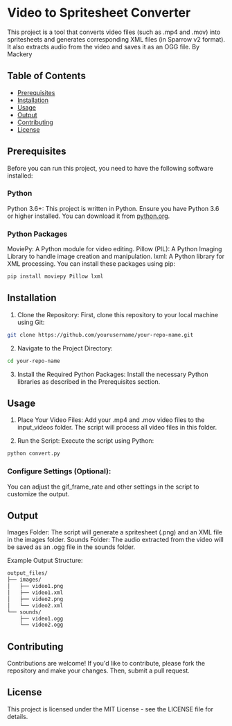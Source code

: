 # Video to Spritesheet Converter
This project is a tool that converts video files (such as .mp4 and .mov) into spritesheets and generates corresponding XML files (in Sparrow v2 format). It also extracts audio from the video and saves it as an OGG file.
By Mackery

## Table of Contents
- [Prerequisites](#prerequisites)
- [Installation](#installation)
- [Usage](#usage)
- [Output](#output)
- [Contributing](#contributing)
- [License](#license)

## Prerequisites
Before you can run this project, you need to have the following software installed:

### Python
Python 3.6+: This project is written in Python. Ensure you have Python 3.6 or higher installed. You can download it from [python.org](https://python.org).

### Python Packages
MoviePy: A Python module for video editing.
Pillow (PIL): A Python Imaging Library to handle image creation and manipulation.
lxml: A Python library for XML processing.
You can install these packages using pip:
```bash
pip install moviepy Pillow lxml
```

## Installation
1. Clone the Repository:
First, clone this repository to your local machine using Git:
```bash
git clone https://github.com/yourusername/your-repo-name.git
```

2. Navigate to the Project Directory:
```bash
cd your-repo-name
```

3. Install the Required Python Packages:
Install the necessary Python libraries as described in the Prerequisites section.

## Usage
1. Place Your Video Files:
Add your .mp4 and .mov video files to the input_videos folder. The script will process all video files in this folder.

2. Run the Script:
Execute the script using Python:
```bash
python convert.py
```

### Configure Settings (Optional):
You can adjust the gif_frame_rate and other settings in the script to customize the output.

## Output
Images Folder: The script will generate a spritesheet (.png) and an XML file in the images folder.
Sounds Folder: The audio extracted from the video will be saved as an .ogg file in the sounds folder.

Example Output Structure:
```bash
output_files/
├── images/
│   ├── video1.png
│   ├── video1.xml
│   ├── video2.png
│   └── video2.xml
└── sounds/
    ├── video1.ogg
    └── video2.ogg
```

## Contributing
Contributions are welcome! If you'd like to contribute, please fork the repository and make your changes. Then, submit a pull request.

## License
This project is licensed under the MIT License - see the LICENSE file for details.